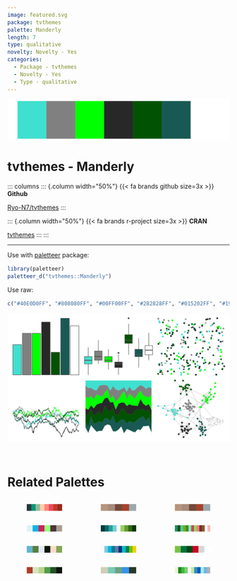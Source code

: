 ```yaml
---
image: featured.svg
package: tvthemes
palette: Manderly
length: 7
type: qualitative
novelty: Novelty - Yes
categories:
  - Package - tvthemes
  - Novelty - Yes
  - Type - qualitative
---
```


![](featured.svg)

# tvthemes - Manderly 

::: columns
::: {.column width="50%"}
{{< fa brands github size=3x >}}
**Github**

[Ryo-N7/tvthemes](https://github.com/Ryo-N7/tvthemes)
:::

::: {.column width="50%"}
{{< fa brands r-project size=3x >}}
**CRAN**

[tvthemes](https://CRAN.R-project.org/package=tvthemes)
:::
:::

<hr> 

Use with [paletteer](https://emilhvitfeldt.github.io/paletteer/) package:

```r
library(paletteer)
paletteer_d("tvthemes::Manderly")
```

Use raw:

```r
c("#40E0D0FF", "#808080FF", "#00FF00FF", "#282828FF", "#015202FF", "#195953FF", "#FFFFFFFF")
``` 

![](examples.png) 

<br>

# Related Palettes

<div class="list" style="display: grid; grid-template-columns: auto auto auto;"> <figure class="figure">
<a href="../../awtools/a_palette/"> <img src="../../awtools/a_palette/featured.svg" style="width: 100%;" class="figure-img"></a>
</figure> <figure class="figure">
<a href="../../ButterflyColors/hamadryas_feronia/"> <img src="../../ButterflyColors/hamadryas_feronia/featured.svg" style="width: 100%;" class="figure-img"></a>
</figure> <figure class="figure">
<a href="../../ButterflyColors/hamadryas_feronia/"> <img src="../../ButterflyColors/hamadryas_feronia/featured.svg" style="width: 100%;" class="figure-img"></a>
</figure> <figure class="figure">
<a href="../../beyonce/X127/"> <img src="../../beyonce/X127/featured.svg" style="width: 100%;" class="figure-img"></a>
</figure> <figure class="figure">
<a href="../../PrettyCols/TealGreens/"> <img src="../../PrettyCols/TealGreens/featured.svg" style="width: 100%;" class="figure-img"></a>
</figure> <figure class="figure">
<a href="../../palettetown/ivysaur/"> <img src="../../palettetown/ivysaur/featured.svg" style="width: 100%;" class="figure-img"></a>
</figure> <figure class="figure">
<a href="../../tayloRswift/taylorSwift/"> <img src="../../tayloRswift/taylorSwift/featured.svg" style="width: 100%;" class="figure-img"></a>
</figure> <figure class="figure">
<a href="../../werpals/lakelouise/"> <img src="../../werpals/lakelouise/featured.svg" style="width: 100%;" class="figure-img"></a>
</figure> <figure class="figure">
<a href="../../nbapalettes/bucks_earned/"> <img src="../../nbapalettes/bucks_earned/featured.svg" style="width: 100%;" class="figure-img"></a>
</figure> <figure class="figure">
<a href="../../DresdenColor/provenguilty/"> <img src="../../DresdenColor/provenguilty/featured.svg" style="width: 100%;" class="figure-img"></a>
</figure> <figure class="figure">
<a href="../../calecopal/lake/"> <img src="../../calecopal/lake/featured.svg" style="width: 100%;" class="figure-img"></a>
</figure> <figure class="figure">
<a href="../../palettetown/celebi/"> <img src="../../palettetown/celebi/featured.svg" style="width: 100%;" class="figure-img"></a>
</figure> 
</div>
